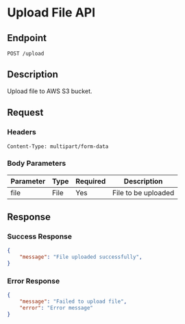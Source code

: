 # Upload File API

## Endpoint
```
POST /upload
```

## Description
Upload file to AWS S3 bucket.

## Request
### Headers
```
Content-Type: multipart/form-data
```

### Body Parameters
| Parameter | Type | Required | Description |
|-----------|------|----------|-------------|
| file | File | Yes | File to be uploaded |

## Response

### Success Response
```json
{
    "message": "File uploaded successfully",
}
```

### Error Response
```json
{
    "message": "Failed to upload file",
    "error": "Error message"
}
```
